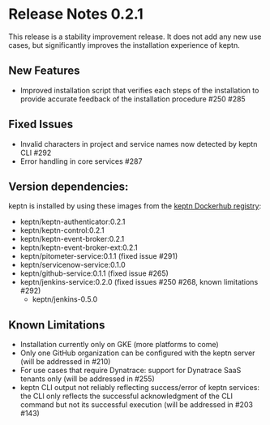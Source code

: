 # Release Notes 0.2.1

This release is a stability improvement release. It does not add any new use cases, but significantly improves the installation experience of keptn.

## New Features

- Improved installation script that verifies each steps of the installation to provide accurate feedback of the installation procedure #250 #285

## Fixed Issues

- Invalid characters in project and service names now detected by keptn CLI #292 
- Error handling in core services #287

## Version dependencies:

keptn is installed by using these images from the [keptn Dockerhub registry](https://hub.docker.com/u/keptn):

- keptn/keptn-authenticator:0.2.1
- keptn/keptn-control:0.2.1
- keptn/keptn-event-broker:0.2.1
- keptn/keptn-event-broker-ext:0.2.1
- keptn/pitometer-service:0.1.1 (fixed issue #291)
- keptn/servicenow-service:0.1.0
- keptn/github-service:0.1.1 (fixed issue #265)
- keptn/jenkins-service:0.2.0 (fixed issues #250 #268, known limitations #292)
  - keptn/jenkins-0.5.0

## Known Limitations

- Installation currently only on GKE (more platforms to come)
- Only one GitHub organization can be configured with the keptn server (will be addressed in #210)
- For use cases that require Dynatrace: support for Dynatrace SaaS tenants only (will be addressed in #255)
- keptn CLI output not reliably reflecting success/error of keptn services: the CLI only reflects the successful acknowledgment of the CLI command but not its successful execution (will be addressed in #203 #143)
